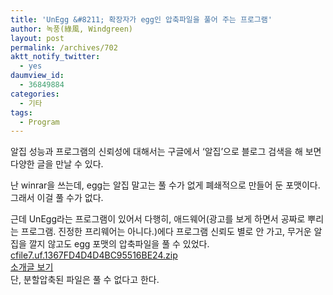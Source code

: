 ```yaml
---
title: 'UnEgg &#8211; 확장자가 egg인 압축파일을 풀어 주는 프로그램'
author: 녹풍(綠風, Windgreen)
layout: post
permalink: /archives/702
aktt_notify_twitter:
  - yes
daumview_id:
  - 36849884
categories:
  - 기타
tags:
  - Program
---
```

알집 성능과 프로그램의 신뢰성에 대해서는 구글에서 &#8216;알집&#8217;으로 블로그 검색을 해 보면 다양한 글을 만날 수 있다. <div>
  난 winrar을 쓰는데, egg는 알집 말고는 풀 수가 없게 폐쇄적으로 만들어 둔 포맷이다. 그래서 이걸 풀 수가 없다.
</div>

<div>
  근데 UnEgg라는 프로그램이 있어서 다행히, 애드웨어(광고를 보게 하면서 공짜로 뿌리는 프로그램. 진정한 프리웨어는 아니다.)에다 프로그램 신뢰도 별로 안 가고, 무거운 알집을 깔지 않고도 egg 포맷의 압축파일을 풀 수 있었다.
</div>

<div>
  <a href="/uploads/legacy/old-images/1/cfile7.uf.1367FD4D4D4BC95516BE24.zip" class="aligncenter" />cfile7.uf.1367FD4D4D4BC95516BE24.zip</a>
</div>

<div>
  <a href="http://www.kippler.com/win/unegg_non_free/" target="_blank">소개글 보기</a>
</div>

<div>
  단, 분할압축된 파일은 풀 수 없다고 한다.
</div>
